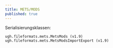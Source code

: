 ```yaml
---
title: METS/MODS
published: true
---
```


Serialisierungsklassen:

```text
ugh.fileformats.mets.MetsMods (v1.9) 
ugh.fileformats.mets.MetsModsImportExport (v1.9)
```


